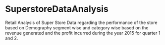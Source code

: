 # SuperstoreDataAnalysis
Retail Analysis of Super Store Data regarding the performance of the store based on Demography segment wise and category wise based on the revenue generated and the profit incurred during the year 2015 for quarter 1 and 2.
